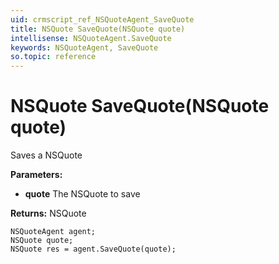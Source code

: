 ```yaml
---
uid: crmscript_ref_NSQuoteAgent_SaveQuote
title: NSQuote SaveQuote(NSQuote quote)
intellisense: NSQuoteAgent.SaveQuote
keywords: NSQuoteAgent, SaveQuote
so.topic: reference
---
```


# NSQuote SaveQuote(NSQuote quote)

Saves a NSQuote

**Parameters:**
 - **quote** The NSQuote to save

**Returns:** NSQuote

```crmscript
NSQuoteAgent agent;
NSQuote quote;
NSQuote res = agent.SaveQuote(quote);
```

